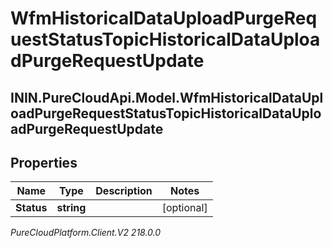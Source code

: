 # WfmHistoricalDataUploadPurgeRequestStatusTopicHistoricalDataUploadPurgeRequestUpdate

## ININ.PureCloudApi.Model.WfmHistoricalDataUploadPurgeRequestStatusTopicHistoricalDataUploadPurgeRequestUpdate

## Properties

|Name | Type | Description | Notes|
|------------ | ------------- | ------------- | -------------|
| **Status** | **string** |  | [optional] |



_PureCloudPlatform.Client.V2 218.0.0_
